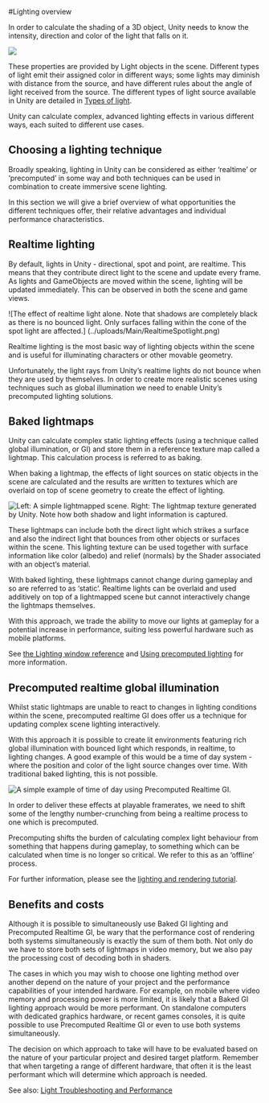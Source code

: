 #Lighting overview


In order to calculate the shading of a 3D object, Unity needs to know the intensity, direction and color of the light that falls on it.

![](../uploads/Main/LightBasic.svg)

These properties are provided by <span class='doc-keyword'>Light</span> objects in the scene. Different types of light emit their assigned color in different ways; some lights may diminish with distance from the source, and have different rules about the angle of light received from the source. The different types of light source available in Unity are detailed in [Types of light](Lighting).

Unity can calculate complex, advanced lighting effects in various different ways, each suited to different use cases.


## Choosing a lighting technique
Broadly speaking, lighting in Unity can be considered as either ‘realtime’ or ‘precomputed’ in some way and both techniques can be used in combination to create immersive scene lighting.

In this section we will give a brief overview of what opportunities the different techniques offer, their relative advantages and individual performance characteristics.

## Realtime lighting

By default, lights in Unity - directional, spot and point, are realtime. This means that they contribute direct light to the scene and update every frame. As lights and GameObjects are moved within the scene, lighting will be updated immediately. This can be observed in both the scene and game views.

![The effect of realtime light alone. Note that shadows are completely black as there is no bounced light. Only surfaces falling within the cone of the spot light are affected.]
(../uploads/Main/RealtimeSpotlight.png)

Realtime lighting is the most basic way of lighting objects within the scene and is useful for illuminating characters or other movable geometry.

Unfortunately, the light rays from Unity’s realtime lights do not bounce when they are used by themselves. In order to create more realistic scenes using techniques such as global illumination we need to enable Unity’s precomputed lighting solutions.

<a name="BakedLightMaps"></a>
## Baked lightmaps

Unity can calculate complex static lighting effects (using a technique called global illumination, or GI) and store them in a reference texture map called a lightmap. This calculation process is referred to as baking.

When baking a lightmap, the effects of light sources on static objects in the scene are calculated and the results are written to textures which are overlaid on top of scene geometry to create the effect of lighting.

![Left: A simple lightmapped scene. Right: The lightmap texture generated by Unity. Note how both shadow and light information is captured.](../uploads/GlobalIllumination/Lightmap.png)


These lightmaps can include both the direct light which strikes a surface and also the indirect light that bounces from other objects or surfaces within the scene. This lighting texture can be used together with surface information like color (albedo) and relief (normals) by the Shader associated with an object’s material.

With baked lighting, these lightmaps cannot change during gameplay and so are referred to as ‘static’. Realtime lights can be overlaid and used additively on top of a lightmapped scene but cannot interactively change the lightmaps themselves.

With this approach, we trade the ability to move our lights at gameplay for a potential increase in performance, suiting less powerful hardware such as mobile platforms.

See [the Lighting window reference](GlobalIllumination) and [Using precomputed lighting](UsingPrecomputedLighting) for more information.

## Precomputed realtime global illumination

Whilst static lightmaps are unable to react to changes in lighting conditions within the scene, precomputed realtime GI does offer us a technique for updating complex scene lighting interactively.

With this approach it is possible to create lit environments featuring rich global illumination with bounced light which responds, in realtime, to lighting changes. A good example of this would be a time of day system - where the position and color of the light source changes over time. With traditional baked lighting, this is not possible.


![A simple example of time of day using Precomputed Realtime GI.](../uploads/GlobalIllumination/timeofdaycycle.gif)


In order to deliver these effects at playable framerates, we need to shift some of the lengthy number-crunching from being a realtime process to one which is precomputed.

Precomputing shifts the burden of calculating complex light behaviour from something that happens during gameplay, to something which can be calculated when time is no longer so critical. We refer to this as an ‘offline’ process.

For further information, please see the [lighting and rendering tutorial](http://unity3d.com/learn/tutorials/topics/graphics/unity-5-lighting-and-rendering?playlist=17102).

## Benefits and costs

Although it is possible to simultaneously use Baked GI lighting and Precomputed Realtime GI, be wary that the performance cost of rendering both systems simultaneously is exactly the sum of them both. Not only do we have to store both sets of lightmaps in video memory, but we also pay the processing cost of decoding both in shaders.

The cases in which you may wish to choose one lighting method over another depend on the nature of your project and the performance capabilities of your intended hardware. For example, on mobile where video memory and processing power is more limited, it is likely that a Baked GI lighting approach would be more performant. On standalone computers with dedicated graphics hardware, or recent games consoles, it is quite possible to use Precomputed Realtime GI or even to use both systems simultaneously.

The decision on which approach to take will have to be evaluated based on the nature of your particular project and desired target platform. Remember that when targeting a range of different hardware, that often it is the least performant which will determine which approach is needed.

See also: [Light Troubleshooting and Performance](LightPerformance)